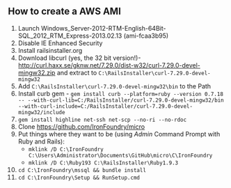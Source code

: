 ## How to create a AWS AMI

1.  Launch Windows_Server-2012-RTM-English-64Bit-SQL_2012_RTM_Express-2013.02.13 (ami-fcaa3b95)
1.  Disable IE Enhanced Security
1.  Install railsinstaller.org
1.  Download libcurl (yes, the 32 bit version!)- http://curl.haxx.se/gknw.net/7.29.0/dist-w32/curl-7.29.0-devel-mingw32.zip and extract to `C:\RailsInstaller\curl-7.29.0-devel-mingw32`
1.  Add `C:\RailsInstaller\curl-7.29.0-devel-mingw32\bin` to the Path
1.  Install curb gem - `gem install curb --platform=ruby --version 0.7.18 -- --with-curl-lib=C:/RailsInstaller/curl-7.29.0-devel-mingw32/bin --with-curl-include=C:/RailsInstaller/curl-7.29.0-devel-mingw32/include`
1. `gem install highline net-ssh net-scp --no-ri --no-rdoc`
1.  Clone https://github.com/IronFoundry/micro
1.  Put things where they want to be (using *Admin* Command Prompt with Ruby and Rails):
    * `mklink /D C:\IronFoundry C:\Users\Administrator\Documents\GitHub\micro\C\IronFoundry`
    * `mklink /D C:\Ruby193 C:\RailsInstaller\Ruby1.9.3`
1. `cd C:\IronFoundry\mssql && bundle install`
1. `cd C:\IronFoundry\Setup && RunSetup.cmd`
